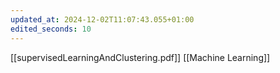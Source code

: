 ```yaml
---
updated_at: 2024-12-02T11:07:43.055+01:00
edited_seconds: 10
---
```

[[supervisedLearningAndClustering.pdf]]
[[Machine Learning]]
